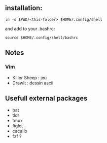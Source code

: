 ## installation:
```
ln -s $PWD/<this-folder> $HOME/.config/shell
```

and add to your .bashrc:
```
source $HOME/.config/shell/bashrc
```


## Notes


### Vim

 - Killer Sheep : jeu
 - DrawIt : dessin ascii



## Usefull external packages
- bat
- tldr
- tmux
- figlet
- cacalib
- fzf ?

